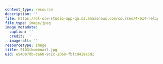 ```yaml
---
content_type: resource
description: ''
file: https://ol-ocw-studio-app-qa.s3.amazonaws.com/courses/4-614-religious-architecture-and-islamic-cultures-fall-2002/e540b7db6a689c1c2060fbfcd419a6d1_5103thumbnail.jpg
file_type: image/jpeg
image_metadata:
  caption: ''
  credit: ''
  image-alt: ''
resourcetype: Image
title: 5103thumbnail.jpg
uid: e540b7db-6a68-9c1c-2060-fbfcd419a6d1
---
```

